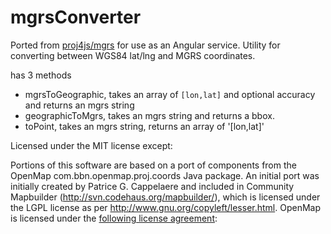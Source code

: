 mgrsConverter
====

Ported from [proj4js/mgrs](https://github.com/proj4js/mgrs) for use as an Angular service.
Utility for converting between WGS84 lat/lng and MGRS coordinates.

has 3 methods

- mgrsToGeographic, takes an array of `[lon,lat]` and optional accuracy and returns an mgrs string
- geographicToMgrs, takes an mgrs string and returns a bbox. 
- toPoint, takes an mgrs string, returns an array of '[lon,lat]'

Licensed under the MIT license except:

Portions of this software are based on a port of components from the OpenMap
com.bbn.openmap.proj.coords Java package. An initial port was initially created
by Patrice G. Cappelaere and included in Community Mapbuilder
(http://svn.codehaus.org/mapbuilder/), which is licensed under the LGPL license
as per http://www.gnu.org/copyleft/lesser.html. OpenMap is licensed under the
[following license agreement](openmap.md):
